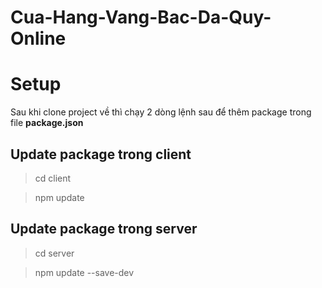 # Cua-Hang-Vang-Bac-Da-Quy-Online

# Setup

Sau khi clone project về thì chạy 2 dòng lệnh sau để thêm package trong file **package.json**

## Update package trong client

> cd client 

> npm update

## Update package trong server

> cd server

> npm update --save-dev



